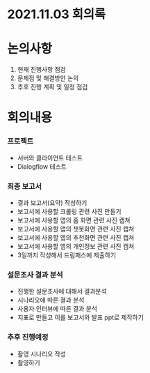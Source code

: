 # 2021.11.03 회의록

# 논의사항

1. 현재 진행사항 점검
2. 문제점 및 해결방안 논의
3. 추후 진행 계획 및 일정 점검



# 회의내용

### 프로젝트 

- 서버와 클라이언트 테스트
- Dialogflow 테스트



### 최종 보고서

- 결과 보고서(요약) 작성하기
- 보고서에 사용할 크롤링 관련 사진 만들기
- 보고서에 사용할 앱의 홈 화면 관련 사진 캡쳐
- 보고서에 사용할 앱의 챗봇화면 관련 사진 캡쳐
- 보고서에 사용할 앱의 추천화면 관련 사진 캡쳐
- 보고서에 사용할 앱의 개인정보 관련 사진 캡쳐
- 3일까지 작성해서 드림패스에 제출하기



### 설문조사 결과 분석

- 진행한 설문조사에 대해서 결과분석
- 시나리오에 따른 결과 분석
- 사용자 인터뷰에 따른 결과 분석
- 지표로 만들고 이를 보고서와 발표 ppt로 제작하기





### 추후 진행예정

- 촬영 시나리오 작성
- 촬영하기

